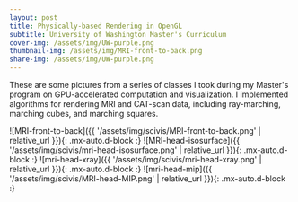 ```yaml
---
layout: post
title: Physically-based Rendering in OpenGL
subtitle: University of Washington Master's Curriculum
cover-img: /assets/img/UW-purple.png
thumbnail-img: /assets/img/MRI-front-to-back.png
share-img: /assets/img/UW-purple.png
---
```


These are some pictures from a series of classes I took during my Master's program on GPU-accelerated computation and visualization. I implemented algorithms for rendering MRI and CAT-scan data, including ray-marching, marching cubes, and marching squares.

![MRI-front-to-back]({{ '/assets/img/scivis/MRI-front-to-back.png' | relative_url }}){: .mx-auto.d-block :}
![MRI-head-isosurface]({{ '/assets/img/scivis/mri-head-isosurface.png' | relative_url }}){: .mx-auto.d-block :}
![mri-head-xray]({{ '/assets/img/scivis/mri-head-xray.png' | relative_url }}){: .mx-auto.d-block :}
![mri-head-mip]({{ '/assets/img/scivis/MRI-head-MIP.png' | relative_url }}){: .mx-auto.d-block :}
